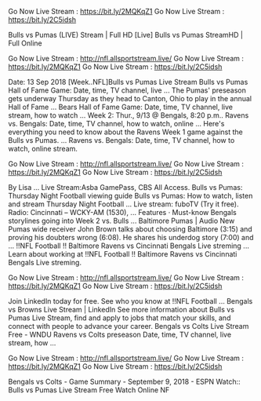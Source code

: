Go Now Live Stream : https://bit.ly/2MQKqZ1
Go Now Live Stream : https://bit.ly/2C5idsh

Bulls vs Pumas (LIVE) Stream | Full HD
[Live] Bulls vs Pumas StreamHD | Full Online


Go Now Live Stream : http://nfl.allsportstream.live/
Go Now Live Stream : https://bit.ly/2MQKqZ1
Go Now Live Stream : https://bit.ly/2C5idsh

Date: 13 Sep 2018 [Week..NFL]Bulls vs Pumas Live Stream Bulls vs Pumas Hall of Fame Game: Date, time, TV channel, live ... The Pumas' preseason gets underway Thursday as they head to Canton, Ohio to play in the annual Hall of Fame ... Bears Hall of Fame Game: Date, time, TV channel, live stream, how to watch ... Week 2: Thur., 9/13 @ Bengals, 8:20 p.m.. Ravens vs. Bengals: Date, time, TV channel, how to watch, online ... Here's everything you need to know about the Ravens Week 1 game against the Bulls vs Pumas. ... Ravens vs. Bengals: Date, time, TV channel, how to watch, online stream. 

Go Now Live Stream : http://nfl.allsportstream.live/
Go Now Live Stream : https://bit.ly/2MQKqZ1
Go Now Live Stream : https://bit.ly/2C5idsh

By Lisa ... Live Stream:Asba GamePass, CBS All Access. Bulls vs Pumas: Thursday Night Football viewing guide Bulls vs Pumas: How to watch, listen and stream Thursday Night Football ... Live stream: fuboTV (Try it free). Radio: Cincinnati – WCKY-AM (1530), ... Features · Must-know Bengals storylines going into Week 2 vs. Bulls ... Baltimore Pumas | Audio New Pumas wide receiver John Brown talks about choosing Baltimore (3:15) and proving his doubters wrong (6:08). He shares his underdog story (7:00) and ... !!NFL Football !! Baltimore Ravens vs Cincinnati Bengals Live streming ... Learn about working at !!NFL Football !! Baltimore Ravens vs Cincinnati Bengals Live streming.

Go Now Live Stream : http://nfl.allsportstream.live/
Go Now Live Stream : https://bit.ly/2MQKqZ1
Go Now Live Stream : https://bit.ly/2C5idsh

Join LinkedIn today for free. See who you know at !!NFL Football ... Bengals vs Browns Live Stream | LinkedIn See more information about Bulls vs Pumas Live Stream, find and apply to jobs that match your skills, and connect with people to advance your career. Bengals vs Colts Live Stream Free - WNDU Ravens vs Colts preseason Date, time, TV channel, live stream, how ... 

Go Now Live Stream : http://nfl.allsportstream.live/
Go Now Live Stream : https://bit.ly/2MQKqZ1
Go Now Live Stream : https://bit.ly/2C5idsh

Bengals vs Colts - Game Summary - September 9, 2018 - ESPN Watch:: Bulls vs Pumas Live Stream Free Watch Online NF

